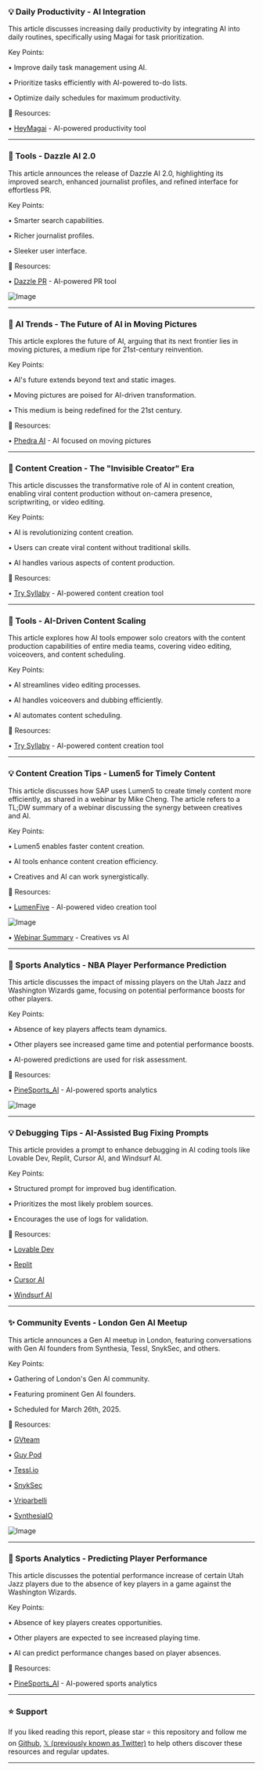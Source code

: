 ### 💡 Daily Productivity - AI Integration

This article discusses increasing daily productivity by integrating AI into daily routines, specifically using Magai for task prioritization.

Key Points:

• Improve daily task management using AI.


• Prioritize tasks efficiently with AI-powered to-do lists.


• Optimize daily schedules for maximum productivity.


🔗 Resources:

• [HeyMagai](https://x.com/HeyMagai) - AI-powered productivity tool


---

### 🚀 Tools - Dazzle AI 2.0

This article announces the release of Dazzle AI 2.0, highlighting its improved search, enhanced journalist profiles, and refined interface for effortless PR.

Key Points:

• Smarter search capabilities.


• Richer journalist profiles.


• Sleeker user interface.


🔗 Resources:

• [Dazzle PR](https://x.com/DazzlePR) - AI-powered PR tool


![Image](https://t.co/IdnoMlrIQ4)


---

### 🤖 AI Trends - The Future of AI in Moving Pictures

This article explores the future of AI, arguing that its next frontier lies in moving pictures, a medium ripe for 21st-century reinvention.

Key Points:

• AI's future extends beyond text and static images.


• Moving pictures are poised for AI-driven transformation.


• This medium is being redefined for the 21st century.


🔗 Resources:

• [Phedra AI](https://x.com/PhedraAi) - AI focused on moving pictures


---

### 🤖 Content Creation - The "Invisible Creator" Era

This article discusses the transformative role of AI in content creation, enabling viral content production without on-camera presence, scriptwriting, or video editing.

Key Points:

• AI is revolutionizing content creation.


• Users can create viral content without traditional skills.


• AI handles various aspects of content production.


🔗 Resources:

• [Try Syllaby](https://x.com/TrySyllaby) - AI-powered content creation tool


---

### 🚀 Tools - AI-Driven Content Scaling

This article explores how AI tools empower solo creators with the content production capabilities of entire media teams, covering video editing, voiceovers, and content scheduling.

Key Points:

• AI streamlines video editing processes.


• AI handles voiceovers and dubbing efficiently.


• AI automates content scheduling.


🔗 Resources:

• [Try Syllaby](https://x.com/TrySyllaby) - AI-powered content creation tool


---

### 💡 Content Creation Tips - Lumen5 for Timely Content

This article discusses how SAP uses Lumen5 to create timely content more efficiently, as shared in a webinar by Mike Cheng.  The article refers to a TL;DW summary of a webinar discussing the synergy between creatives and AI.


Key Points:

• Lumen5 enables faster content creation.


• AI tools enhance content creation efficiency.


• Creatives and AI can work synergistically.



🔗 Resources:

• [LumenFive](https://x.com/LumenFive) - AI-powered video creation tool


![Image](https://pbs.twimg.com/ext_tw_video_thumb/1897737712649555968/pu/img/lghc4-LhendaZjoJ.jpg)


• [Webinar Summary](https://hubs.la/Q039PHMK0) - Creatives vs AI


---

### 🤖 Sports Analytics - NBA Player Performance Prediction

This article discusses the impact of missing players on the Utah Jazz and Washington Wizards game, focusing on potential performance boosts for other players.

Key Points:

• Absence of key players affects team dynamics.


• Other players see increased game time and potential performance boosts.


•  AI-powered predictions are used for risk assessment.


🔗 Resources:

• [PineSports_AI](https://x.com/PineSports_AI) - AI-powered sports analytics


![Image](https://pbs.twimg.com/media/GlYVuQyW0AABg0h?format=jpg&name=small)


---

### 💡 Debugging Tips - AI-Assisted Bug Fixing Prompts

This article provides a prompt to enhance debugging in AI coding tools like Lovable Dev, Replit, Cursor AI, and Windsurf AI.

Key Points:

• Structured prompt for improved bug identification.


• Prioritizes the most likely problem sources.


• Encourages the use of logs for validation.



🔗 Resources:

• [Lovable Dev](https://x.com/lovable_dev)


• [Replit](https://x.com/Replit)


• [Cursor AI](https://x.com/cursor_ai)


• [Windsurf AI](https://x.com/windsurf_ai)


---

### ✨ Community Events - London Gen AI Meetup

This article announces a Gen AI meetup in London, featuring conversations with Gen AI founders from Synthesia, Tessl, SnykSec, and others.

Key Points:

• Gathering of London's Gen AI community.


• Featuring prominent Gen AI founders.


• Scheduled for March 26th, 2025.



🔗 Resources:

• [GVteam](https://x.com/GVteam)


• [Guy Pod](https://x.com/guypod)


• [Tessl.io](https://x.com/tessl_io)


• [SnykSec](https://x.com/snyksec)


• [Vriparbelli](https://x.com/vriparbelli)


• [SynthesiaIO](https://x.com/synthesiaIO)


![Image](https://pbs.twimg.com/media/GlSoQuuWAAARjNy?format=jpg&name=small)


---

### 🤖 Sports Analytics - Predicting Player Performance

This article discusses the potential performance increase of certain Utah Jazz players due to the absence of key players in a game against the Washington Wizards.

Key Points:

•  Absence of key players creates opportunities.


• Other players are expected to see increased playing time.


• AI can predict performance changes based on player absences.


🔗 Resources:

• [PineSports_AI](https://x.com/PineSports_AI) - AI-powered sports analytics


---

### ⭐️ Support

If you liked reading this report, please star ⭐️ this repository and follow me on [Github](https://github.com/Drix10), [𝕏 (previously known as Twitter)](https://x.com/DRIX_10_) to help others discover these resources and regular updates.

---